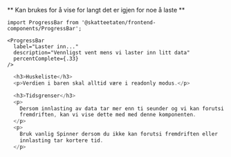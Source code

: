 ** Kan brukes for å vise for langt det er igjen for noe å laste **

```
import ProgressBar from '@skatteetaten/frontend-components/ProgressBar';

<ProgressBar
  label="Laster inn..."
  description="Vennligst vent mens vi laster inn litt data"
  percentComplete={.33}
/>
```

```js noeditor uu
  <h3>Huskeliste</h3>
  <p>Verdien i baren skal alltid være i readonly modus.</p>
```

```js noeditor beskrivelse
  <h3>Tidsgrenser</h3>
  <p>
    Dersom innlasting av data tar mer enn ti seunder og vi kan forutsi
    fremdriften, kan vi vise dette med med denne komponenten.
  </p>
  <p>
    Bruk vanlig Spinner dersom du ikke kan forutsi fremdriften eller
    innlasting tar kortere tid.
  </p>
```
